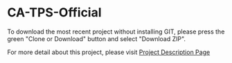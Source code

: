 # CA-TPS-Official

To download the most recent project without installing GIT, please press the green "Clone or Download" button and select "Download ZIP".

For more detail about this project, please visit <a href="http://tibbo.com/programmable/applications/tps_official.html" target="_blank">Project Description Page</a>
